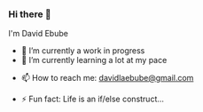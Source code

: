 ### Hi there 👋
I'm David Ebube

- 🔭 I’m currently a work in progress
- 🌱 I’m currently learning a lot at my pace
<!-- - 👯 
- 🤔  -->
<!-- - 💬 Ask me about anything -->
- 📫 How to reach me: davidlaebube@gmail.com
<!-- - 😄 Pronouns: He/Him/They... -->
- ⚡ Fun fact: Life is an if/else construct...

<!--
**da-eb/da-eb** is a ✨ _special_ ✨ repository because its `README.md` (this file) appears on your GitHub profile.

Here are some ideas to get you started:

- 🔭 I’m currently working on ...
- 🌱 I’m currently learning ...
- 👯 I’m looking to collaborate on ...
- 🤔 I’m looking for help with ...
- 💬 Ask me about ...
- 📫 How to reach me: ...
- 😄 Pronouns: ...
- ⚡ Fun fact: ...
-->
